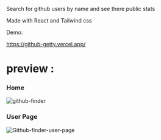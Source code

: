 Search for github users by name and see there public stats

Made with React and Tailwind css

Demo:

https://github-getty.vercel.app/


# preview :

### Home 

![github-finder](https://user-images.githubusercontent.com/77447520/154435369-2e2d3876-eb32-4df6-b03f-17019748ffd6.png)
  
  
### User Page 

![Github-finder-user-page](https://user-images.githubusercontent.com/77447520/154435676-d9732a1a-f0ea-4eee-8d4c-e1fc97009687.png)
